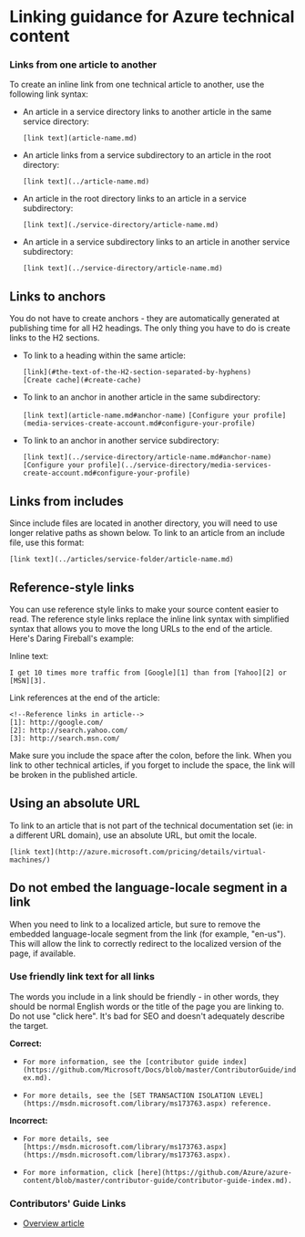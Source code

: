 <properties
   pageTitle="Create links in markdown articles" description="Explains how to code crosslinks in markdown." metaKeywords="" services="" solutions="" documentationCenter="" authors="tysonn" videoId="" scriptId="" manager="carolz" />

<tags ms.service="contributor-guide" ms.devlang="" ms.topic="article" ms.tgt_pltfrm="" ms.workload="" ms.date="02/03/2015" ms.author="tysonn" />

# Linking guidance for Azure technical content

### Links from one article to another

To create an inline link from one technical article to another, use the following link syntax:  

- An article in a service directory links to another article in the same service directory:

  `[link text](article-name.md)`

- An article links from a service subdirectory to an article in the root directory:

  `[link text](../article-name.md)`

- An article in the root directory links to an article in a service subdirectory: 

  `[link text](./service-directory/article-name.md)`

- An article in a service subdirectory links to an article in another service subdirectory:

  `[link text](../service-directory/article-name.md)`
 

## Links to anchors

You do not have to create anchors - they are automatically generated at publishing time for all H2 headings. The only thing you have to do is create links to the H2 sections.

- To link to a heading within the same article:

  `[link](#the-text-of-the-H2-section-separated-by-hyphens)`  
  `[Create cache](#create-cache)`

- To link to an anchor in another article in the same subdirectory:

  `[link text](article-name.md#anchor-name)`
  `[Configure your profile](media-services-create-account.md#configure-your-profile)`

- To link to an anchor in another service subdirectory:

  `[link text](../service-directory/article-name.md#anchor-name)`
  `[Configure your profile](../service-directory/media-services-create-account.md#configure-your-profile)`


## Links from includes

Since include files are located in another directory, you will need to use longer relative paths as shown below. To link to an article from an include file, use this format:

    [link text](../articles/service-folder/article-name.md)
    

## Reference-style links

You can use reference style links to make your source content easier to read. The reference style links replace the inline link syntax with simplified syntax that allows you to move the long URLs to the end of the article. Here's Daring Fireball's example:

Inline text:

    I get 10 times more traffic from [Google][1] than from [Yahoo][2] or [MSN][3].

Link references at the end of the article:

    <!--Reference links in article-->
    [1]: http://google.com/
    [2]: http://search.yahoo.com/  
    [3]: http://search.msn.com/

Make sure you include the space after the colon, before the link. When you link to other technical articles, if you forget to include the space, the link will be broken in the published article. 

## Using an absolute URL 

To link to an article that is not part of the technical documentation set (ie: in a different URL domain), use an absolute URL, but omit the locale. 

    [link text](http://azure.microsoft.com/pricing/details/virtual-machines/)


## Do not embed the language-locale segment in a link

When you need to link to a localized article, but sure to remove the embedded language-locale segment from the link (for example, "en-us"). This will allow the link to correctly redirect to the localized version of the page, if available.

### Use friendly link text for all links

The words you include in a link should be friendly - in other words, they should be normal English words or the title of the page you are linking to. Do not use "click here". It's bad for SEO and doesn't adequately describe the target.

**Correct:**

- `For more information, see the [contributor guide index](https://github.com/Microsoft/Docs/blob/master/ContributorGuide/index.md).`

- `For more details, see the [SET TRANSACTION ISOLATION LEVEL](https://msdn.microsoft.com/library/ms173763.aspx) reference.`

**Incorrect:**

- `For more details, see [https://msdn.microsoft.com/library/ms173763.aspx](https://msdn.microsoft.com/library/ms173763.aspx).`

- `For more information, click [here](https://github.com/Azure/azure-content/blob/master/contributor-guide/contributor-guide-index.md).`

### Contributors' Guide Links

- [Overview article](index.md)

<!--image references-->
[1]: ./media/create-tables-markdown/table-markdown.png
[2]: ./media/create-tables-markdown/break-tables.png
